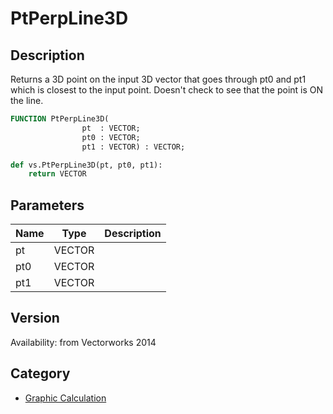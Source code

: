 # PtPerpLine3D

## Description
Returns a 3D point on the input 3D vector that goes through pt0 and pt1 which is closest to the input point. Doesn't check to see that the point is ON the line.

```pascal
FUNCTION PtPerpLine3D(
				pt  : VECTOR;
				pt0 : VECTOR;
				pt1 : VECTOR) : VECTOR;
```

```python
def vs.PtPerpLine3D(pt, pt0, pt1):
    return VECTOR
```

## Parameters
|Name|Type|Description|
|---|---|---|
|pt|VECTOR||
|pt0|VECTOR||
|pt1|VECTOR||

## Version
Availability: from Vectorworks 2014

## Category
* [Graphic Calculation](../Categories/Graphic%20Calculation.md)

